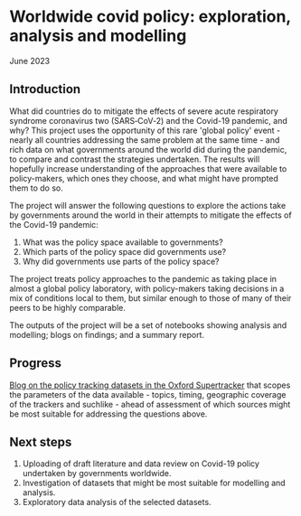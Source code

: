 Worldwide covid policy: exploration, analysis and modelling
==============================

June 2023

Introduction
------------ 
What did countries do to mitigate the effects of severe acute respiratory syndrome coronavirus two (SARS‑CoV‑2) and the Covid-19 pandemic, and why? This project uses the opportunity of this rare 'global policy' event - nearly all countries addressing the same problem at the same time - and rich data on what governments around the world did during the pandemic, to compare and contrast the strategies undertaken. The results will hopefully increase understanding of the approaches that were available to policy-makers, which ones they choose, and what might have prompted them to do so.   

The project will answer the following questions to explore the actions take by governments around the world in their attempts to mitigate the effects of the Covid-19 pandemic:

1) What was the policy space available to governments?
2) Which parts of the policy space did governments use? 
3) Why did governments use parts of the policy space?   

The project treats policy approaches to the pandemic as taking place in almost a global policy laboratory, with policy-makers taking decisions in a mix of conditions local to them, but similar enough to those of many of their peers to be highly comparable. 

The outputs of the project will be a set of notebooks showing analysis and modelling; blogs on findings; and a summary report. 

Progress
------------ 

[Blog on the policy tracking datasets in the Oxford Supertracker](https://medium.com/@lawrencebernardkay/what-data-is-there-on-covid-19-policy-across-the-world-2b8b49f2cfdf) that scopes the parameters of the data available - topics, timing, geographic coverage of the trackers and suchlike - ahead of assessment of which sources might be most suitable for addressing the questions above. 

Next steps
------------

1) Uploading of draft literature and data review on Covid-19 policy undertaken by governments worldwide.   
2) Investigation of datasets that might be most suitable for modelling and analysis.  
3) Exploratory data analysis of the selected datasets. 



